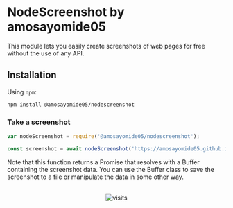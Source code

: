 # NodeScreenshot by amosayomide05
This module lets you easily create screenshots of web pages for free without the use of any API.

## Installation

Using `npm`:

	npm install @amosayomide05/nodescreenshot

### Take a screenshot

```js
var nodeScreenshot = require('@amosayomide05/nodescreenshot');

const screenshot = await nodeScreenshot('https://amosayomide05.github.io');
```

Note that this function returns a Promise that resolves with a Buffer containing the screenshot data. You can use the Buffer class to save the screenshot to a file or manipulate the data in some other way.




<p align="center"><br>
<img src="https://visit-counter.vercel.app/counter.png?page=https%3A%2F%2Fgithub.com%2Famoayomide05%2Fchatgpt-whatsapp-bot&s=80&c=00ff00&bg=00000000&no=5&ff=digi" alt="visits">
</p>
